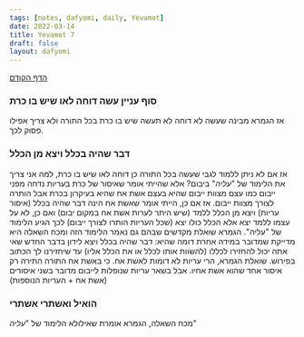 ```yaml
---
tags: [notes, dafyomi, daily, Yevamot] 
date: 2022-03-14
title: Yevamot 7
draft: false
layout: dafyomi
---
```


[הדף הקודם](../2022-03-13)

### סוף עניין עשה דוחה לאו שיש בו כרת
אז הגמרא מבינה שעשה לא דוחה לא תעשה שיש בו כרת בכל התורה ולא צריך אפילו פסוק לכך. 
### דבר שהיה בכלל ויצא מן הכלל 
אז אם לא ניתן ללמוד לגבי שעשה בכל התורה כן דוחה לאו שיש בו כרת, למה אני צריך את הלימוד של "*עליה*" ביבום? אלא שהייתי אומר שאיסור של כרת בעריות נדחה מפני ייבום כמו עצם מצוות ייבום שהיא בעצם אשת אח שהיא בעיקרון בכרת אבל הותרה לצורך מצוות ייבום. אז אם כן, הייתי אומר שאשת אח הינה דבר שהיה בכלל (איסור עריות) ויצא מן הכלל ללמד (שיש היתר לערות אשת אח במקום יבום) ואם כן, לא על עצמו ללמד יצא אלא הכלל כולו יצא (שכל העריות הותרו לצורך ייבום) לכך הגיע הלימוד של "עליה".
הגמרא שואלת מקדשים שבהם גם נאמר הלימוד הזה ומכח השאלה היא מדייקת שמדובר במידה אחרת דומה שהיא: דבר שהיה בכלל ויצא לידון בדבר החדש שאי אתה יכול להחזירו לכללו (להשוות אותו לכלל או את הכלל אליו) עד שיחזירנו לך הכתוב בפירוש.
שואלת הגמרא, הרי עריות לא דומות לאשת אח. כי באשת אח התורה התירה רק איסור אחד שהוא אשת אחיו. אבל בשאר עריות שנופלות לייבום מדובר בשני איסורים (אשת אח + העריות הנוספות)
### הואיל ואשתרי אשתרי
מכח השאלה, הגמרא אומרת שאילולא הלימוד של "*עליה*" 